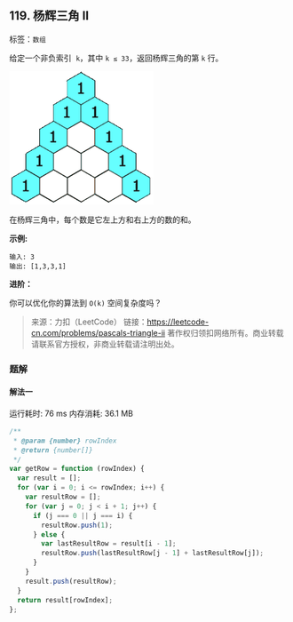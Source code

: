 ## 119. 杨辉三角 II

标签：`数组`

给定一个非负索引  `k`，其中 `k ≤ 33`，返回杨辉三角的第 `k` 行。

![杨辉三角II](./../118.pascals-triangle/1.gif)

在杨辉三角中，每个数是它左上方和右上方的数的和。

**示例:**

```
输入: 3
输出: [1,3,3,1]
```

**进阶：**

你可以优化你的算法到 `O(k)` 空间复杂度吗？

> 来源：力扣（LeetCode）
> 链接：https://leetcode-cn.com/problems/pascals-triangle-ii
> 著作权归领扣网络所有。商业转载请联系官方授权，非商业转载请注明出处。

### 题解

#### 解法一

运行耗时: 76 ms 内存消耗: 36.1 MB

```javascript
/**
 * @param {number} rowIndex
 * @return {number[]}
 */
var getRow = function (rowIndex) {
  var result = [];
  for (var i = 0; i <= rowIndex; i++) {
    var resultRow = [];
    for (var j = 0; j < i + 1; j++) {
      if (j === 0 || j === i) {
        resultRow.push(1);
      } else {
        var lastResultRow = result[i - 1];
        resultRow.push(lastResultRow[j - 1] + lastResultRow[j]);
      }
    }
    result.push(resultRow);
  }
  return result[rowIndex];
};
```
